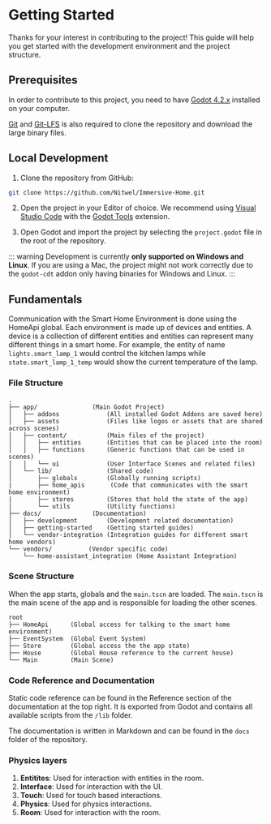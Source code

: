 # Getting Started

Thanks for your interest in contributing to the project! This guide will help you get started with the development environment and the project structure.

## Prerequisites

In order to contribute to this project, you need to have [Godot 4.2.x](https://godotengine.org/download/archive/) installed on your computer.

[Git](https://git-scm.com/) and [Git-LFS](https://git-lfs.com/) is also required to clone the repository and download the large binary files.

## Local Development

1. Clone the repository from GitHub:

```bash
git clone https://github.com/Nitwel/Immersive-Home.git
```

2. Open the project in your Editor of choice. We recommend using [Visual Studio Code](https://code.visualstudio.com/) with the [Godot Tools](https://marketplace.visualstudio.com/items?itemName=geequlim.godot-tools) extension.

3. Open Godot and import the project by selecting the `project.godot` file in the root of the repository.

::: warning
Development is currently **only supported on Windows and Linux**. If you are using a Mac, the project might not work correctly due to the `godot-cdt` addon only having binaries for Windows and Linux.
:::

## Fundamentals

Communication with the Smart Home Environment is done using the HomeApi global. Each environment is made up of devices and entities. A device is a collection of different entities and entities can represent many different things in a smart home. For example, the entity of name `lights.smart_lamp_1` would control the kitchen lamps while `state.smart_lamp_1_temp` would show the current temperature of the lamp.

### File Structure

```plaintext
.
├── app/               (Main Godot Project)
│   ├── addons             (All installed Godot Addons are saved here)
│   ├── assets             (Files like logos or assets that are shared across scenes)
│   ├── content/           (Main files of the project)
│   │   ├── entities       (Entities that can be placed into the room)
│   │   ├── functions      (Generic functions that can be used in scenes)
│   │   └── ui             (User Interface Scenes and related files)
│   └── lib/               (Shared code)
│       ├── globals        (Globally running scripts)
|       ├── home_apis       (Code that communicates with the smart home environment)
|       ├── stores         (Stores that hold the state of the app)
│       └── utils          (Utility functions)
├── docs/              (Documentation)
│   ├── development        (Development related documentation)
│   ├── getting-started    (Getting started guides)
│   └── vendor-integration (Integration guides for different smart home vendors)
└── vendors/          (Vendor specific code)
    └── home-assistant_integration (Home Assistant Integration)
```

### Scene Structure

When the app starts, globals and the `main.tscn` are loaded. The `main.tscn` is the main scene of the app and is responsible for loading the other scenes.

```plaintext
root
├── HomeApi      (Global access for talking to the smart home environment)
├── EventSystem  (Global Event System)
├── Store        (Global access the the app state)
├── House        (Global House reference to the current house)
└── Main         (Main Scene)
```

### Code Reference and Documentation

Static code reference can be found in the Reference section of the documentation at the top right. It is exported from Godot and contains all available scripts from the `/lib` folder.

The documentation is written in Markdown and can be found in the `docs` folder of the repository.

### Physics layers

1. **Entitites**: Used for interaction with entities in the room.
2. **Interface**: Used for interaction with the UI.
3. **Touch**: Used for touch based interactions.
4. **Physics**: Used for physics interactions.
5. **Room**: Used for interaction with the room.